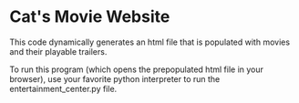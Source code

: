 # Cat's Movie Website
This code dynamically generates an html file that is populated with movies and their playable trailers. 

To run this program (which opens the prepopulated html file in your browser), use your favorite python interpreter to run the entertainment_center.py file.
